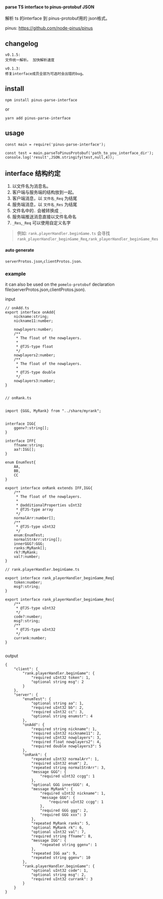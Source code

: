 
####  parse TS interface to pinus-protobuf JSON 
解析  ts 的interface 到 pinus-protobuf用的 json格式。



pinus: https://github.com/node-pinus/pinus

## changelog
```
v0.1.5:
文件统一解析。 加快解析速度

v0.1.3:
修复interface成员全部为可选时会出错的bug。

```
## install

`npm install pinus-parse-interface`

or

`yarn add pinus-parse-interface`


## usage

```
const main = require('pinus-parse-interface');

const test = main.parseToPinusProtobuf('path_to_you_interface_dir');
console.log('result',JSON.stringify(test,null,4));
```

## interface 结构约定
1. 以文件名为消息名。
1. 客户端与服务端的结构放到一起。
1. 客户端消息，以 `文件名_Req` 为结尾
1. 服务端消息，以 `文件名_Res` 为结尾
1. 文件名中的`.` 会被转换成 `_`
1. 服务端推送消息直接以文件名命名
1.  `_Res`,`_Req` 可以使用自定义名字

> 例如: `rank.playerHandler.beginGame.ts`
> 会寻找 `rank_playerHandler_beginGame_Req`,`rank_playerHandler_beginGame_Res` 
 


#### auto generate 
`serverProtos.json`,`clientProtos.json`.

### example

it can also be used on the `pomelo-protobuf` declaration file(serverProtos.json,clientProtos.json).

input
```
// onAdd.ts
export interface onAdd{
    nickname:string;
    nickname11:number;

    nowplayers:number;
    /**
     * The float of the nowplayers.
     *
     * @TJS-type float
     */
    nowplayers2:number;
    /**
     * The float of the nowplayers.
     *
     * @TJS-type double
     */
    nowplayers3:number;
}


// onRank.ts


import {GGG, MyRank} from "../share/myrank";


interface IGG{
    ggenv?:string[];
}

interface IFF{
    ffname:string;
    aa?:IGG[];
}

enum EnumTest{
    AA,
    BB,
    CC
}

export interface onRank extends IFF,IGG{
    /**
     * The float of the nowplayers.
     *
     * @additionalProperties uInt32
     * @TJS-type array
     */
    normalArr:number[];
    /**
     * @TJS-type uInt32
     */
    enum:EnumTest;
    normalStrArr:string[];
    innerGGG?:GGG;
    ranks:MyRank[];
    rk?:MyRank;
    val?:number;
}

// rank.playerHandler.beginGame.ts

export interface rank_playerHandler_beginGame_Req{
    token:number;
    msg?:string;
}

export interface rank_playerHandler_beginGame_Res{
    /**
     * @TJS-type uInt32
     */
    code?:number;
    msg?:string;
    /**
     * @TJS-type uInt32
     */
    currank:number;
}


```



output

```
{
    "client": {
        "rank.playerHandler.beginGame": {
            "required uInt32 token": 1,
            "optional string msg": 2
        }
    },
    "server": {
        "enumTest": {
            "optional string aa": 1,
            "required uInt32 bb": 2,
            "required uInt32 cc": 3,
            "optional string enumstr": 4
        },
        "onAdd": {
            "required string nickname": 1,
            "required uInt32 nickname11": 2,
            "required uInt32 nowplayers": 3,
            "required float nowplayers2": 4,
            "required double nowplayers3": 5
        },
        "onRank": {
            "repeated uInt32 normalArr": 1,
            "required uInt32 enum": 2,
            "repeated string normalStrArr": 3,
            "message GGG": {
                "required uInt32 ccgg": 1
            },
            "optional GGG innerGGG": 4,
            "message MyRank": {
                "required uInt32 nickname": 1,
                "message GGG": {
                    "required uInt32 ccgg": 1
                },
                "required GGG ggg": 2,
                "required GGG xxx": 3
            },
            "repeated MyRank ranks": 5,
            "optional MyRank rk": 6,
            "optional uInt32 val": 7,
            "required string ffname": 8,
            "message IGG": {
                "repeated string ggenv": 1
            },
            "repeated IGG aa": 9,
            "repeated string ggenv": 10
        },
        "rank.playerHandler.beginGame": {
            "optional uInt32 code": 1,
            "optional string msg": 2,
            "required uInt32 currank": 3
        }
    }
}
```


